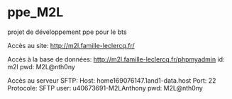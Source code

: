 # ppe_M2L
projet de développement ppe pour le bts

Accès au site:
  http://m2l.famille-leclercq.fr/

Accès à la base de données:
  http://m2l.famille-leclercq.fr/phpmyadmin
  id: m2l
  pwd: M2L@nth0ny

Accès au serveur SFTP:
  Host: home169076147.1and1-data.host
  Port: 22
  Protocole: SFTP
  user: u40673691-M2LAnthony
  pwd: M2L@nth0ny
